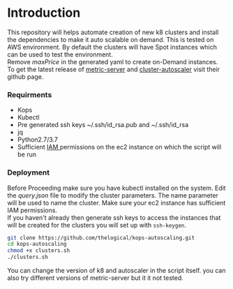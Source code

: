 # Introduction

This repository will helps automate creation of new k8 clusters and install the dependencies to make it auto scalable on demand. This is tested on AWS environment.
By default the clusters will have Spot instances which can be used to test the environment.<br>
Remove *maxPrice* in the generated yaml to create on-Demand instances.<br>
To get the latest release of [metric-server](https://github.com/kubernetes-sigs/metrics-server) and [cluster-autoscaler](https://github.com/kubernetes/autoscaler/tree/master/cluster-autoscaler) visit their github page.


### Requirments

* Kops
* Kubectl
* Pre generated ssh keys ~/.ssh/id_rsa.pub and ~/.ssh/id_rsa 
* jq
* Python2.7/3.7
* Sufficient [ IAM ](https://aws.amazon.com/blogs/opensource/deploying-aws-iam-authenticator-kubernetes-kops/) permissions on the ec2 instance on which the script will be run


### Deployment

Before Proceeding make sure you have kubectl installed on the system.
Edit the *query.json* file to modify the cluster parameters.
The name parameter will be used to name the cluster.
Make sure your ec2 instance has sufficient IAM permissions.<br>
If you haven't already then generate ssh keys to access the instances that will be created for the clusters you will set up  with `ssh-keygen`.<br>


```bash
git clone https://github.com/thelogical/kops-autoscaling.git
cd kops-autoscaling
chmod +x clusters.sh
./clusters.sh
```

You can change the version of k8 and autoscaler in the script itself.
you can also try different versions of metric-server but it it not tested.
